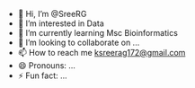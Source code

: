 - 👋 Hi, I’m @SreeRG
- 👀 I’m interested in Data
- 🌱 I’m currently learning Msc Bioinformatics
- 💞️ I’m looking to collaborate on ...
- 📫 How to reach me ksreerag172@gmail.com
- 😄 Pronouns: ...
- ⚡ Fun fact: ...

<!---
SreeRG/SreeRG is a ✨ special ✨ repository because its `README.md` (this file) appears on your GitHub profile.
You can click the Preview link to take a look at your changes.
--->
